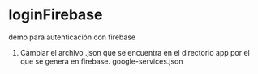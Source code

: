# loginFirebase
demo para autenticación con firebase

1. Cambiar el archivo .json que se encuentra en el directorio app por el que se genera en firebase.
google-services.json